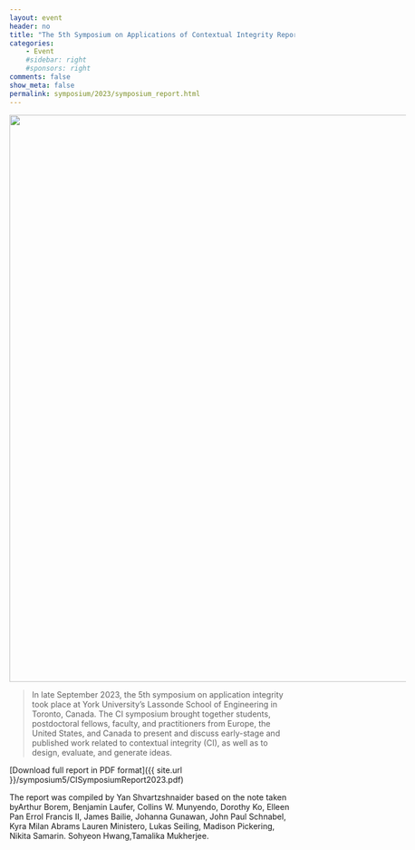```yaml
---
layout: event
header: no
title: "The 5th Symposium on Applications of Contextual Integrity Report"
categories:
    - Event
    #sidebar: right
    #sponsors: right
comments: false
show_meta: false
permalink: symposium/2023/symposium_report.html
---
```


 <img src="{{ site.url }}/images/5thSymposiumLogo2.png" style="width: 1000px; min-width: 700px;" />

>  In late September 2023, the 5th symposium on application integrity took place at York University’s Lassonde School of Engineering in Toronto, Canada. The CI symposium brought together students, postdoctoral fellows, faculty, and practitioners from Europe, the United States, and Canada to present and discuss early-stage and published work related to contextual integrity (CI), as well as to design, evaluate, and generate ideas.

[Download full report in PDF format]({{ site.url }}/symposium5/CISymposiumReport2023.pdf)

The report was compiled by Yan Shvartzshnaider based on the note taken byArthur Borem, Benjamin Laufer, Collins W. Munyendo, Dorothy Ko, Elleen Pan Errol Francis II, James Bailie, Johanna Gunawan, John Paul Schnabel, Kyra Milan Abrams Lauren Ministero, Lukas Seiling, Madison Pickering, Nikita Samarin. Sohyeon Hwang,Tamalika Mukherjee.

